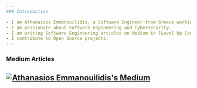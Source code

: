 ```yaml
---
### Introduction

- I am Athanasios Emmanouilidis, a Software Engineer from Greece working for [Intelligen INC](https://www.intelligen.com).
- I am passionate about Software Engineering and Cybersecurity. 
- I am writing Software Engineering articles on Medium in [Level Up Coding Publication](https://levelup.gitconnected.com).
- I contribute to Open Source projects.
---
```


### Medium Articles
[![Athanasios Emmanouilidis's Medium](https://github-readme-medium.vercel.app/?username=emmandev)](https://medium.com/@emmandev)
---
